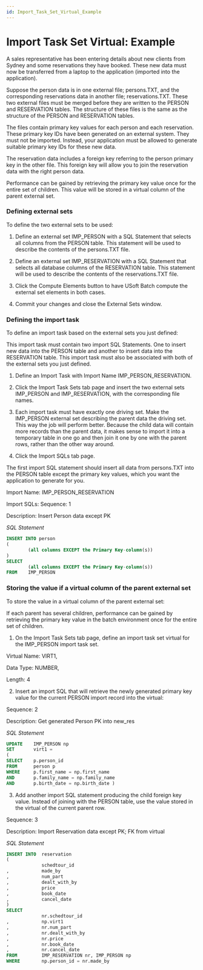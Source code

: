 ```yaml
---
id: Import_Task_Set_Virtual_Example
---
```


# Import Task Set Virtual: Example

A sales representative has been entering details about new clients from Sydney and some reservations they have booked. These new data must now be transferred from a laptop to the application (imported into the application).

Suppose the person data is in one external file; persons.TXT, and the corresponding reservations data in another file; reservations.TXT. These two external files must be merged before they are written to the PERSON and RESERVATION tables. The structure of these files is the same as the structure of the PERSON and RESERVATION tables.

The files contain primary key values for each person and each reservation. These primary key IDs have been generated on an external system. They must not be imported. Instead, your application must be allowed to generate suitable primary key IDs for these new data.

The reservation data includes a foreign key referring to the person primary key in the other file. This foreign key will allow you to join the reservation data with the right person data.

Performance can be gained by retrieving the primary key value once for the entire set of children. This value will be stored in a virtual column of the parent external set.

### Defining external sets

To define the two external sets to be used:

1. Define an external set IMP_PERSON with a SQL Statement that selects all columns from the PERSON table. This statement will be used to describe the contents of the persons.TXT file.

2. Define an external set IMP_RESERVATION with a SQL Statement that selects all database columns of the RESERVATION table. This statement will be used to describe the contents of the reservations.TXT file.

3. Click the Compute Elements button to have USoft Batch compute the external set elements in both cases.

4. Commit your changes and close the External Sets window.

### Defining the import task

To define an import task based on the external sets you just defined:

This import task must contain two import SQL Statements. One to insert new data into the PERSON table and another to insert data into the RESERVATION table. This import task must also be associated with both of the external sets you just defined.

1. Define an Import Task with Import Name IMP_PERSON_RESERVATION.

2. Click the Import Task Sets tab page and insert the two external sets IMP_PERSON and IMP_RESERVATION, with the corresponding file names.

3. Each import task must have exactly one driving set. Make the IMP_PERSON external set describing the parent data the driving set. This way the job will perform better. Because the child data will contain more records than the parent data, it makes sense to import it into a temporary table in one go and then join it one by one with the parent rows, rather than the other way around.

4. Click the Import SQLs tab page.

The first import SQL statement should insert all data from persons.TXT into the PERSON table except the primary key values, which you want the application to generate for you.

Import Name: IMP_PERSON_RESERVATION

Import SQLs: Sequence: 1

Description: Insert Person data except PK

*SQL Statement*

```sql
INSERT INTO person
(
        (all columns EXCEPT the Primary Key-column(s))
)
SELECT
        (all columns EXCEPT the Primary Key-column(s))
FROM    IMP_PERSON

```

### Storing the value if a virtual column of the parent external set

To store the value in a virtual column of the parent external set:

If each parent has several children, performance can be gained by retrieving the primary key value in the batch environment once for the entire set of children.

1. On the Import Task Sets tab page, define an import task set virtual for the IMP_PERSON import task set.

Virtual Name: VIRT1,

Data Type: NUMBER,

Length: 4

2. Insert an import SQL that will retrieve the newly generated primary key value for the current PERSON import record into the virtual:

Sequence: 2

Description: Get generated Person PK into new_res

*SQL Statement*

```sql
UPDATE    IMP_PERSON np
SET       virt1 =
(
SELECT    p.person_id
FROM      person p
WHERE     p.first_name = np.first_name
AND       p.family_name = np.family_name
AND       p.birth_date = np.birth_date )

```

3. Add another import SQL statement producing the child foreign key value. Instead of joining with the PERSON table, use the value stored in the virtual of the current parent row.

Sequence: 3

Description: Import Reservation data except PK; FK from virtual

*SQL Statement*

```sql
INSERT INTO  reservation
(
             schedtour_id
,            made_by
,            num_part
,            dealt_with_by
,            price
,            book_date
,            cancel_date
)
SELECT
             nr.schedtour_id
,            np.virt1
,            nr.num_part
,            nr.dealt_with_by
,            nr.price
,            nr.book_date
,            nr.cancel_date
FROM         IMP_RESERVATION nr, IMP_PERSON np
WHERE        np.person_id = nr.made_by

```